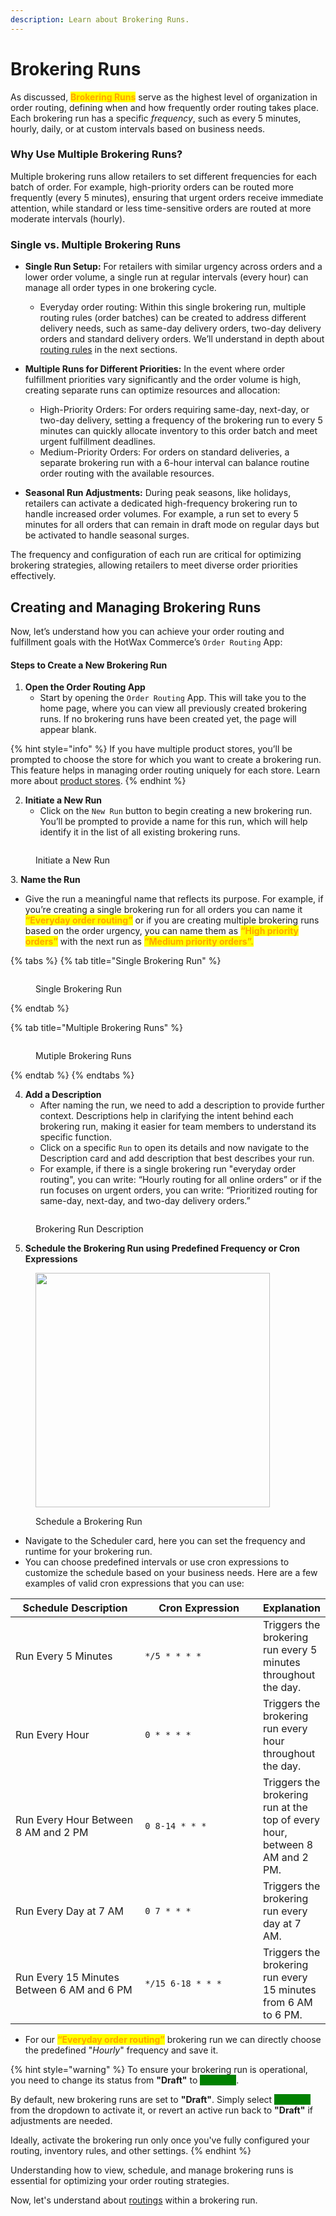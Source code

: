 ```yaml
---
description: Learn about Brokering Runs.
---
```


# Brokering Runs

As discussed, <mark style="color:orange;">**Brokering Runs**</mark> serve as the highest level of organization in order routing, defining when and how frequently order routing takes place. Each brokering run has a specific _frequency_, such as every 5 minutes, hourly, daily, or at custom intervals based on business needs. 

### Why Use Multiple Brokering Runs?

Multiple brokering runs allow retailers to set different frequencies for each batch of order. For example, high-priority orders can be routed more frequently (every 5 minutes), ensuring that urgent orders receive immediate attention, while standard or less time-sensitive orders are routed at more moderate intervals (hourly).

### Single vs. Multiple Brokering Runs

*   **Single Run Setup:** For retailers with similar urgency across orders and a lower order volume, a single run at regular intervals (every hour) can manage all order types in one brokering cycle.

    * Everyday order routing: Within this single brokering run, multiple routing rules (order batches) can be created to address different delivery needs, such as same-day delivery orders, two-day delivery orders and standard delivery orders. We’ll understand in depth about [routing rules](routings.md) in the next sections.


*   **Multiple Runs for Different Priorities:** In the event where order fulfillment priorities vary significantly and the order volume is high, creating separate runs can optimize resources and allocation:

    * High-Priority Orders: For orders requiring same-day, next-day, or two-day delivery, setting a frequency of the brokering run to every 5 minutes can quickly allocate inventory to this order batch and meet urgent fulfillment deadlines.
    * Medium-Priority Orders: For orders on standard deliveries, a separate brokering run with a 6-hour interval can balance routine order routing with the available resources.


* **Seasonal Run Adjustments:** During peak seasons, like holidays, retailers can activate a dedicated high-frequency brokering run to handle increased order volumes. For example, a run set to every 5 minutes for all orders that can remain in draft mode on regular days but be activated to handle seasonal surges.

The frequency and configuration of each run are critical for optimizing brokering strategies, allowing retailers to meet diverse order priorities effectively.

## Creating and Managing Brokering Runs

Now, let’s understand how you can achieve your order routing and fulfillment goals with the HotWax Commerce’s `Order Routing` App:

#### Steps to Create a New Brokering Run

1. **Open the Order Routing App**
   * Start by opening the `Order Routing` App. This will take you to the home page, where you can view all previously created brokering runs. If no brokering runs have been created yet, the page will appear blank.

{% hint style="info" %}
If you have multiple product stores, you’ll be prompted to choose the store for which you want to create a brokering run. This feature helps in managing order routing uniquely for each store. Learn more about [product stores](https://docs.hotwax.co/documents/system-admins/product-store/add-more-product-stores).
{% endhint %}

2. **Initiate a New Run**
   * Click on the `New Run` button to begin creating a new brokering run. You’ll be prompted to provide a name for this run, which will help identify it in the list of all existing brokering runs.

<figure><img src="../.gitbook/assets/New Brokering Run.png" alt=""><figcaption><p>Initiate a New Run</p></figcaption></figure>

3\. **Name the Run**

* Give the run a meaningful name that reflects its purpose. For example, if you’re creating a single brokering run for all orders you can name it <mark style="color:orange;">**“Everyday order routing”**</mark> or if you are creating multiple brokering runs based on the order urgency, you can name them as <mark style="color:orange;">**“High priority orders”**</mark> with the next run as <mark style="color:orange;">**“Medium priority orders”.**</mark>

{% tabs %}
{% tab title="Single Brokering Run" %}
<figure><img src="../.gitbook/assets/Single Brokering Run.png" alt=""><figcaption><p>Single Brokering Run</p></figcaption></figure>
{% endtab %}

{% tab title="Multiple Brokering Runs" %}
<figure><img src="../.gitbook/assets/Multiple Brokering Runs.png" alt=""><figcaption><p>Mutiple Brokering Runs</p></figcaption></figure>
{% endtab %}
{% endtabs %}

4. **Add a Description**
   * After naming the run, we need to add a description to provide further context. Descriptions help in clarifying the intent behind each brokering run, making it easier for team members to understand its specific function.
   * Click on a specific `Run` to open its details and now navigate to the Description card and add description that best describes your run.
   * For example, if there is a single brokering run "everyday order routing", you can write: “Hourly routing for all online orders” or if the run focuses on urgent orders, you can write: “Prioritized routing for same-day, next-day, and two-day delivery orders.”

<figure><img src="../.gitbook/assets/Run details.png" alt=""><figcaption><p>Brokering Run Description</p></figcaption></figure>

5. **Schedule the Brokering Run using Predefined Frequency or Cron Expressions**

<div data-full-width="false">

<figure><img src="../.gitbook/assets/Find test order.png" alt="" width="375"><figcaption><p>Schedule a Brokering Run</p></figcaption></figure>

</div>

* Navigate to the Scheduler card, here you can set the frequency and runtime for your brokering run.
* You can choose predefined intervals or use cron expressions to customize the schedule based on your business needs. Here are a few examples of valid cron expressions that you can use:

<table><thead><tr><th width="231">Schedule Description</th><th width="207">Cron Expression</th><th>Explanation</th></tr></thead><tbody><tr><td>Run Every 5 Minutes</td><td><code>*/5 * * * *</code></td><td>Triggers the brokering run every 5 minutes throughout the day.</td></tr><tr><td>Run Every Hour</td><td><code>0 * * * *</code></td><td>Triggers the brokering run every hour throughout the day.</td></tr><tr><td>Run Every Hour Between 8 AM and 2 PM</td><td><code>0 8-14 * * *</code></td><td>Triggers the brokering run at the top of every hour, between 8 AM and 2 PM.</td></tr><tr><td>Run Every Day at 7 AM</td><td><code>0 7 * * *</code></td><td>Triggers the brokering run every day at 7 AM.</td></tr><tr><td>Run Every 15 Minutes Between 6 AM and 6 PM</td><td><code>*/15 6-18 * * *</code></td><td>Triggers the brokering run every 15 minutes from 6 AM to 6 PM.</td></tr></tbody></table>

* For our <mark style="color:orange;">**“Everyday order routing”**</mark> brokering run we can directly choose the predefined "_Hourly_" frequency and save it.

{% hint style="warning" %}
To ensure your brokering run is operational, you need to change its status from **"Draft"** to <mark style="color:green;background-color:green;">**"Active"**</mark>.

By default, new brokering runs are set to **"Draft"**. Simply select <mark style="color:green;background-color:green;">**"Active"**</mark> from the dropdown to activate it, or revert an active run back to **"Draft"** if adjustments are needed.

Ideally, activate the brokering run only once you've fully configured your routing, inventory rules, and other settings.
{% endhint %}

Understanding how to view, schedule, and manage brokering runs is essential for optimizing your order routing strategies.

Now, let's understand about [routings](routings.md) within a brokering run.
